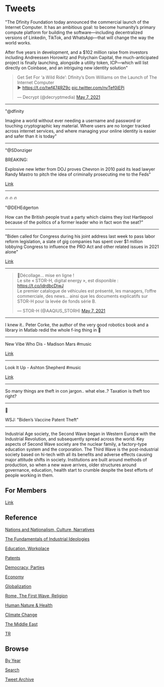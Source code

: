 # Tweets


"The Dfinity Foundation today announced the commercial launch of the
Internet Computer. It has an ambitious goal: to become humanity’s
primary compute platform for building the software—including
decentralized versions of Linkedin, TikTok, and WhatsApp—that will
change the way the world works.

After five years in development, and a $102 million raise from
investors including Andreessen Horowitz and Polychain Capital, the
much-anticipated project is finally launching, alongside a utility
token, ICP—which will list directly on Coinbase, and an intriguing new
identity solution"

<blockquote class="twitter-tweet"><p lang="en" dir="ltr">Get Set For ‘a Wild Ride’: Dfinity’s Dom Williams on the Launch of The Internet Computer <br>► <a href="https://t.co/twf474RZ9c">https://t.co/twf474RZ9c</a> <a href="https://t.co/nvTef0iEPi">pic.twitter.com/nvTef0iEPi</a></p>&mdash; Decrypt (@decryptmedia) <a href="https://twitter.com/decryptmedia/status/1390670477157408771?ref_src=twsrc%5Etfw">May 7, 2021</a></blockquote> <script async src="https://platform.twitter.com/widgets.js" charset="utf-8"></script>

---

"@dfinity

Imagine a world without ever needing a username and password or
touching cryptographic key material. Where users are no longer tracked
across internet services, and where managing your online identity is
easier and safer than it is today"

---

"@SDonziger

BREAKING:

Explosive new letter from DOJ proves Chevron in 2010 paid its lead
lawyer Randy Mastro to pitch the idea of criminally prosecuting me to
the Feds"

[Link](https://mobile.twitter.com/SDonziger/status/1390730881111785475)

---

🔥 🔥 🔥 

"@DEHEdgerton

How can the British people trust a party which claims they lost
Hartlepool because of the politics of a former leader who in fact won
the seat?"

---

"Biden called for Congress during his joint address last week to pass
labor reform legislation, a slate of gig companies has spent over $1
million lobbying Congress to influence the PRO Act and other related
issues in 2021 alone"

[Link](https://theintercept.com/2021/05/06/pro-act-uber-lyft-doordash-instacart-lobbying/)

---

<blockquote class="twitter-tweet"><p lang="fr" dir="ltr">🚀Décollage… mise en ligne !<br>Le site « STOR-H, digital energy », est disponible : <a href="https://t.co/idrdbcDiwJ">https://t.co/idrdbcDiwJ</a><br>Le premier catalogue de véhicules est présenté, les managers, l’offre commerciale, des news… ainsi que les documents explicatifs sur STOR-H pour la levée de fonds série B.</p>&mdash; STOR-H (@AAQIUS_STORH) <a href="https://twitter.com/AAQIUS_STORH/status/1390591605942460417?ref_src=twsrc%5Etfw">May 7, 2021</a></blockquote> <script async src="https://platform.twitter.com/widgets.js" charset="utf-8"></script>

---

I knew it.. Peter Corke, the author of the very good robotics book and
a library in Matlab redid the whole f-ing thing in 🐍

---

New Vibe Who Dis - Madison Mars \#music

[Link](https://youtu.be/FXZ1xjCCCDk)

---

Look It Up - Ashton Shepherd \#music

[Link](https://youtu.be/D2wsYRPeP7A)

---

So many things are theft in con jargon.. what else..? Taxation is
theft too right?

---

🤣

WSJ: "Biden’s Vaccine Patent Theft"

---

Industrial Age society, the Second Wave began in Western Europe with
the Industrial Revolution, and subsequently spread across the
world. Key aspects of Second Wave society are the nuclear family, a
factory-type education system and the corporation. The Third Wave is
the post-industrial society based on hi-tech with all its benefits and
adverse effects causing major attitude shifts in society. Institutions
are built around methods of production, so when a new wave arrives,
older structures around governance, education, health start to crumble
despite the best efforts of people working in them.

## For Members

[Link](https://thirdwave-members.herokuapp.com)

## Reference

[Nations and Nationalism, Culture, Narratives](/2013/02/nations-and-nationalism.md)

[The Fundamentals of Industrial Ideologies](/2011/04/fundamentals-of-industrial-ideologies.md)

[Education, Workplace](2017/09/education-workplace.md)

[Patents](/2018/09/patents.md)

[Democracy, Parties](/2016/11/democracy.md)

[Economy](/2018/05/economy.md)

[Globalization](/2018/09/globalization.md)

[Rome, The First Wave, Religion](/2017/12/rome.md)

[Human Nature & Health](/2020/07/human-nature.md)

[Climate Change](/2018/12/climate.md)

[The Middle East](/2019/07/middleeast.md)

[TR](../tr)

## Browse

[By Year](years.md)

[Search](search.html)

[Tweet Archive](/tweets/README.md)


